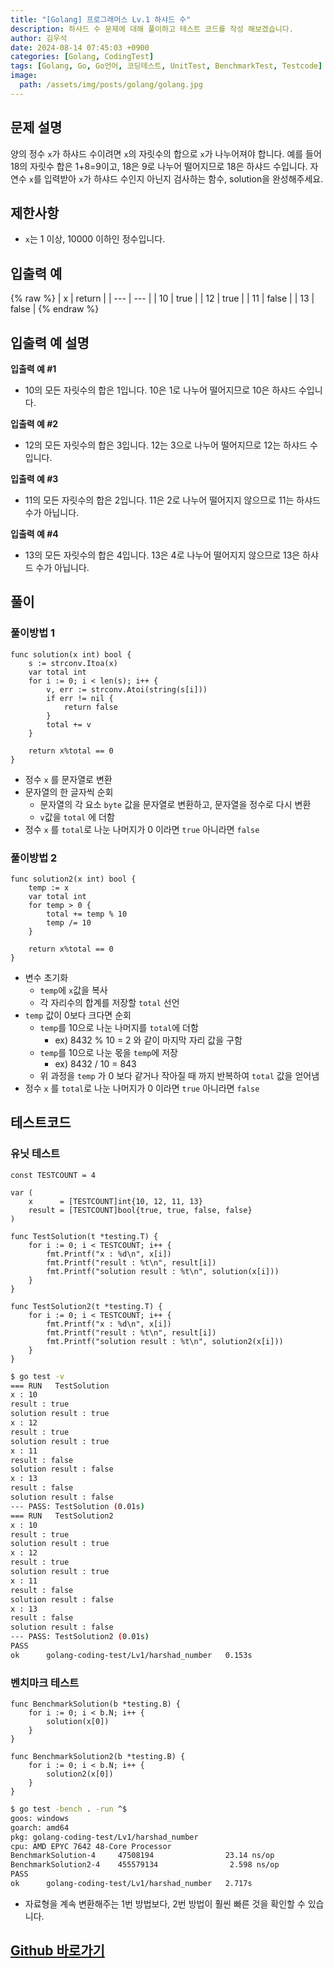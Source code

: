 ```yaml
---
title: "[Golang] 프로그래머스 Lv.1 하샤드 수"
description: 하샤드 수 문제에 대해 풀이하고 테스트 코드를 작성 해보겠습니다.
author: 김우석
date: 2024-08-14 07:45:03 +0900
categories: [Golang, CodingTest]
tags: [Golang, Go, Go언어, 코딩테스트, UnitTest, BenchmarkTest, Testcode]
image:
  path: /assets/img/posts/golang/golang.jpg
---
```


## 문제 설명
양의 정수 `x`가 하샤드 수이려면 `x`의 자릿수의 합으로 `x`가 나누어져야 합니다. 예를 들어 18의 자릿수 합은 1+8=9이고, 18은 9로 나누어 떨어지므로 18은 하샤드 수입니다. 자연수 `x`를 입력받아 `x`가 하샤드 수인지 아닌지 검사하는 함수, solution을 완성해주세요.


## 제한사항
- `x`는 1 이상, 10000 이하인 정수입니다.


## 입출력 예
{% raw %}
| x | return |
| --- | --- |
| 10 | true |
| 12 | true |
| 11 | false |
| 13 | false |
{% endraw %}

## 입출력 예 설명
**입출력 예 #1**

- 10의 모든 자릿수의 합은 1입니다. 10은 1로 나누어 떨어지므로 10은 하샤드 수입니다.

**입출력 예 #2**

- 12의 모든 자릿수의 합은 3입니다. 12는 3으로 나누어 떨어지므로 12는 하샤드 수입니다.

**입출력 예 #3**

- 11의 모든 자릿수의 합은 2입니다. 11은 2로 나누어 떨어지지 않으므로 11는 하샤드 수가 아닙니다.

**입출력 예 #4**

- 13의 모든 자릿수의 합은 4입니다. 13은 4로 나누어 떨어지지 않으므로 13은 하샤드 수가 아닙니다.

## 풀이 
### 풀이방법 1
```golang
func solution(x int) bool {
	s := strconv.Itoa(x)
	var total int
	for i := 0; i < len(s); i++ {
		v, err := strconv.Atoi(string(s[i]))
		if err != nil {
			return false
		}
		total += v
	}

	return x%total == 0
}
```
- 정수 `x` 를 문자열로 변환
- 문자열의 한 글자씩 순회
	- 문자열의 각 요소 `byte` 값을 문자열로 변환하고, 문자열을 정수로 다시 변환
	- `v`값을 `total` 에 더함
- 정수 `x` 를 `total`로 나눈 나머지가 0 이라면 `true` 아니라면 `false`

### 풀이방법 2
```golang
func solution2(x int) bool {
	temp := x
	var total int
	for temp > 0 {
		total += temp % 10
		temp /= 10
	}

	return x%total == 0
}
```
- 변수 초기화
	- `temp`에 `x`값을 복사
	- 각 자리수의 합계를 저장할 `total` 선언
- `temp` 값이 0보다 크다면 순회
	- `temp`를 10으로 나눈 나머지를 `total`에 더함
		- ex) 8432 % 10 = 2 와 같이 마지막 자리 값을 구함
	- `temp`를 10으로 나눈 몫을 `temp`에 저장
		- ex) 8432 / 10 = 843
	- 위 과정을 `temp` 가 0 보다 같거나 작아질 때 까지 반복하여 `total` 값을 얻어냄
- 정수 `x` 를 `total`로 나눈 나머지가 0 이라면 `true` 아니라면 `false`


## 테스트코드
### 유닛 테스트
```golang
const TESTCOUNT = 4

var (
	x      = [TESTCOUNT]int{10, 12, 11, 13}
	result = [TESTCOUNT]bool{true, true, false, false}
)

func TestSolution(t *testing.T) {
	for i := 0; i < TESTCOUNT; i++ {
		fmt.Printf("x : %d\n", x[i])
		fmt.Printf("result : %t\n", result[i])
		fmt.Printf("solution result : %t\n", solution(x[i]))
	}
}

func TestSolution2(t *testing.T) {
	for i := 0; i < TESTCOUNT; i++ {
		fmt.Printf("x : %d\n", x[i])
		fmt.Printf("result : %t\n", result[i])
		fmt.Printf("solution result : %t\n", solution2(x[i]))
	}
}
```

```bash
$ go test -v
=== RUN   TestSolution
x : 10
result : true
solution result : true
x : 12
result : true
solution result : true
x : 11
result : false
solution result : false
x : 13
result : false
solution result : false
--- PASS: TestSolution (0.01s)
=== RUN   TestSolution2
x : 10
result : true
solution result : true
x : 12
result : true
solution result : true
x : 11
result : false
solution result : false
x : 13
result : false
solution result : false
--- PASS: TestSolution2 (0.01s)
PASS
ok      golang-coding-test/Lv1/harshad_number   0.153s
```


### 벤치마크 테스트
```golang
func BenchmarkSolution(b *testing.B) {
	for i := 0; i < b.N; i++ {
		solution(x[0])
	}
}

func BenchmarkSolution2(b *testing.B) {
	for i := 0; i < b.N; i++ {
		solution2(x[0])
	}
}
```

```bash
$ go test -bench . -run ^$
goos: windows
goarch: amd64
pkg: golang-coding-test/Lv1/harshad_number
cpu: AMD EPYC 7642 48-Core Processor
BenchmarkSolution-4     47508194                23.14 ns/op
BenchmarkSolution2-4    455579134                2.598 ns/op
PASS
ok      golang-coding-test/Lv1/harshad_number   2.717s
```

- 자료형을 계속 변환해주는 1번 방법보다, 2번 방법이 훨씬 빠른 것을 확인할 수 있습니다.

## [Github 바로가기](https://github.com/kr-goos/coding-test-solutions/tree/master/programmers/Lv1/harshad_number)